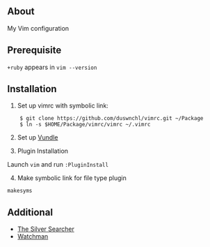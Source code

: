 ## About

My Vim configuration

## Prerequisite

`+ruby` appears in `vim --version`

## Installation

1. Set up vimrc with symbolic link:
```
    $ git clone https://github.com/duswnchl/vimrc.git ~/Package
    $ ln -s $HOME/Package/vimrc/vimrc ~/.vimrc
```
2. Set up [Vundle](https://github.com/gmarik/Vundle.vim)

3. Plugin Installation

Launch `vim` and run `:PluginInstall`

4. Make symbolic link for file type plugin

`makesyms`

## Additional

* [The Silver Searcher](https://github.com/ggreer/the_silver_searcher)
* [Watchman](https://facebook.github.io/watchman/)
